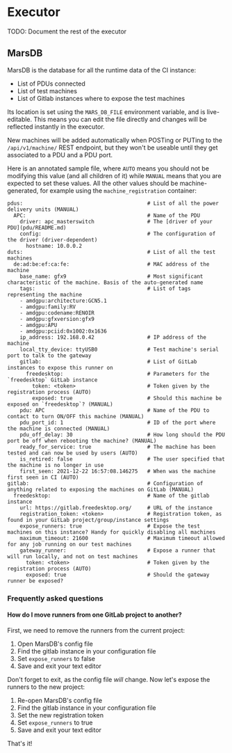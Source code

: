 # Executor

TODO: Document the rest of the executor

## MarsDB

MarsDB is the database for all the runtime data of the CI instance:

 - List of PDUs connected
 - List of test machines
 - List of Gitlab instances where to expose the test machines

Its location is set using the `MARS_DB_FILE` environment variable, and is
live-editable. This means you can edit the file directly and changes will
be reflected instantly in the executor.

New machines will be added automatically when POSTing or PUTing to the
`/api/v1/machine/` REST endpoint, but they won't be useable until
they get associated to a PDU and a PDU port.

Here is an annotated sample file, where `AUTO` means you should not be
modifying this value (and all children of it) while `MANUAL` means that
you are expected to set these values. All the other values should be
machine-generated, for example using the `machine_registration` container:

```
pdus:                                        # List of all the power delivery units (MANUAL)
  APC:                                       # Name of the PDU
    driver: apc_masterswitch                 # The [driver of your PDU](pdu/README.md)
    config:                                  # The configuration of the driver (driver-dependent)
      hostname: 10.0.0.2
duts:                                        # List of all the test machines
  de:ad:be:ef:ca:fe:                         # MAC address of the machine
    base_name: gfx9                          # Most significant characteristic of the machine. Basis of the auto-generated name
    tags:                                    # List of tags representing the machine
    - amdgpu:architecture:GCN5.1
    - amdgpu:family:RV
    - amdgpu:codename:RENOIR
    - amdgpu:gfxversion:gfx9
    - amdgpu:APU
    - amdgpu:pciid:0x1002:0x1636
    ip_address: 192.168.0.42                 # IP address of the machine
    local_tty_device: ttyUSB0                # Test machine's serial port to talk to the gateway
    gitlab:                                  # List of GitLab instances to expose this runner on
      freedesktop:                           # Parameters for the `freedesktop` GitLab instance
        token: <token>                       # Token given by the registration process (AUTO)
        exposed: true                        # Should this machine be exposed on `freedesktop`? (MANUAL)
    pdu: APC                                 # Name of the PDU to contact to turn ON/OFF this machine (MANUAL)
    pdu_port_id: 1                           # ID of the port where the machine is connected (MANUAL)
    pdu_off_delay: 30                        # How long should the PDU port be off when rebooting the machine? (MANUAL)
    ready_for_service: true                  # The machine has been tested and can now be used by users (AUTO)
    is_retired: false                        # The user specified that the machine is no longer in use
    first_seen: 2021-12-22 16:57:08.146275   # When was the machine first seen in CI (AUTO)
gitlab:                                      # Configuration of anything related to exposing the machines on GitLab (MANUAL)
  freedesktop:                               # Name of the gitlab instance
    url: https://gitlab.freedesktop.org/     # URL of the instance
    registration_token: <token>              # Registration token, as found in your GitLab project/group/instance settings
    expose_runners: true                     # Expose the test machines on this instance? Handy for quickly disabling all machines
    maximum_timeout: 21600                   # Maximum timeout allowed for any job running on our test machines
    gateway_runner:                          # Expose a runner that will run locally, and not on test machines
      token: <token>                         # Token given by the registration process (AUTO)
      exposed: true                          # Should the gateway runner be exposed?
```

### Frequently asked questions

#### How do I move runners from one GitLab project to another?

First, we need to remove the runners from the current project:

 1. Open MarsDB's config file
 1. Find the gitlab instance in your configuration file
 1. Set `expose_runners` to false
 1. Save and exit your text editor

Don't forget to exit, as the config file *will* change. Now let's expose the
runners to the new project:

 1. Re-open MarsDB's config file
 1. Find the gitlab instance in your configuration file
 1. Set the new registration token
 1. Set `expose_runners` to true
 1. Save and exit your text editor

That's it!
